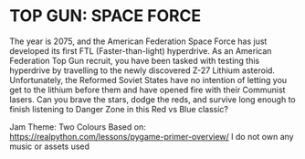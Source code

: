 # TOP GUN: SPACE FORCE
The year is 2075, and the American Federation Space Force has just developed its first FTL (Faster-than-light) hyperdrive.
As an American Federation Top Gun recruit, you have been tasked with testing this hyperdrive by travelling to the newly discovered Z-27 Lithium asteroid. 
Unfortunately, the Reformed Soviet States have no intention of letting you get to the lithium before them and have opened fire with their Communist lasers.
Can you brave the stars, dodge the reds, and survive long enough to finish listening to Danger Zone in this Red vs Blue classic?

Jam Theme: Two Colours
Based on: https://realpython.com/lessons/pygame-primer-overview/
I do not own any music or assets used
